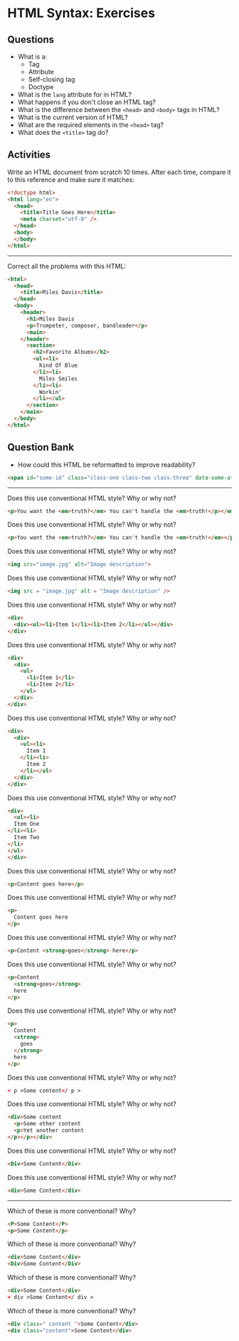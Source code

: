 # HTML Syntax: Exercises

## Questions

* What is a:
  * Tag
  * Attribute
  * Self-closing tag
  * Doctype
* What is the `lang` attribute for in HTML?
* What happens if you don't close an HTML tag?
* What is the difference between the `<head>` and `<body>` tags in HTML? 
* What is the current version of HTML?
* What are the required elements in the `<head>` tag?
* What does the `<title>` tag do?

## Activities

Write an HTML document from scratch 10 times. After each time, compare it to this reference and make sure it matches:

```html
<!doctype html>
<html lang="en">
  <head>
    <title>Title Goes Here</title>
    <meta charset="utf-8" />
  </head>
  <body>
  </body>
</html>
```

---

Correct all the problems with this HTML:

```html
<html>
  <head>
    <title>Miles Davis</title>
  </head>
  <body>
    <header>
      <h1>Miles Davis
      <p>Trumpeter, composer, bandleader</p>
      <main>
    </header>
      <section>
        <h2>Favorite Albums</h2>
        <ul><li>
          Kind Of Blue
        </li><li>
          Miles Smiles
        </li><li>
          Workin'
        </li></ul>
      </section>
    </main>
  </body>
</html>
```

## Question Bank

* How could this HTML be reformatted to improve readability?

```html
<span id="some-id" class="class-one class-two class-three" data-some-attribute="some attributes value" data-some-other-attribute="some other attributes value">Some Content</span>
```

---

Does this use conventional HTML style? Why or why not?

```html
<p>You want the <em>truth?</em> You can't handle the <em>truth!</p></em>
```

Does this use conventional HTML style? Why or why not?

```html
<p>You want the <em>truth?</em> You can't handle the <em>truth!</em></p>
```

Does this use conventional HTML style? Why or why not?

```html
<img src="image.jpg" alt="Image description">
```

Does this use conventional HTML style? Why or why not?

```html
<img src = "image.jpg" alt = "Image description" />
```

Does this use conventional HTML style? Why or why not?

```html
<div>
  <div><ul><li>Item 1</li><li>Item 2</li></ul></div>
</div>
```

Does this use conventional HTML style? Why or why not?

```html
<div>
  <div>
    <ul>
      <li>Item 1</li>
      <li>Item 2</li>
    </ul>
  </div>
</div>
```

Does this use conventional HTML style? Why or why not?

```html
<div>
  <div>
    <ul><li>
      Item 1
    </li><li>
      Item 2
    </li></ul>
  </div>
</div>
```

Does this use conventional HTML style? Why or why not?

```html
<div>
  <ul><li>
  Item One
</li><li>
  Item Two
</li>
</ul>
</div>
```

Does this use conventional HTML style? Why or why not?

```html
<p>Content goes here</p>
```

Does this use conventional HTML style? Why or why not?

```html
<p>
  Content goes here
</p>
```

Does this use conventional HTML style? Why or why not?

```html
<p>Content <strong>goes</strong> here</p>
```

Does this use conventional HTML style? Why or why not?

```html
<p>Content
  <strong>goes</strong>
  here
</p>
```

Does this use conventional HTML style? Why or why not?

```html
<p>
  Content
  <strong>
    goes
  </strong>
  here
</p>
```

Does this use conventional HTML style? Why or why not?

```html
< p >Some content</ p >
```

Does this use conventional HTML style? Why or why not?

```html
<div>Some content
  <p>Some other content
  <p>Yet another content
</p></p></div>
```

Does this use conventional HTML style? Why or why not?

```html
<Div>Some Content</Div>
```

Does this use conventional HTML style? Why or why not?

```html
<div>Some Content</div>
```

---

Which of these is more conventional? Why?

```html
<P>Some Content</P>
<p>Some Content</p>
```

Which of these is more conventional? Why?

```html
<div>Some Content</div>
<Div>Some Content</Div>
```

Which of these is more conventional? Why?

```html
<div>Some Content</div>
< div >Some Content</ div >
```

Which of these is more conventional? Why?

```html
<div class=" content ">Some Content</div>
<div class="content">Some Content</div>
```
